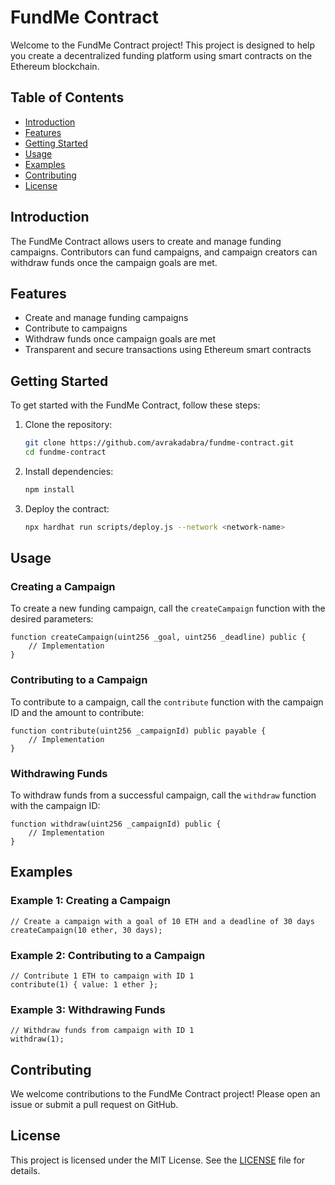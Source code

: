 # FundMe Contract

Welcome to the FundMe Contract project! This project is designed to help you create a decentralized funding platform using smart contracts on the Ethereum blockchain.

## Table of Contents
- [Introduction](#introduction)
- [Features](#features)
- [Getting Started](#getting-started)
- [Usage](#usage)
- [Examples](#examples)
- [Contributing](#contributing)
- [License](#license)

## Introduction

The FundMe Contract allows users to create and manage funding campaigns. Contributors can fund campaigns, and campaign creators can withdraw funds once the campaign goals are met.

## Features

- Create and manage funding campaigns
- Contribute to campaigns
- Withdraw funds once campaign goals are met
- Transparent and secure transactions using Ethereum smart contracts

## Getting Started

To get started with the FundMe Contract, follow these steps:

1. Clone the repository:
    ```sh
    git clone https://github.com/avrakadabra/fundme-contract.git
    cd fundme-contract
    ```

2. Install dependencies:
    ```sh
    npm install
    ```

3. Deploy the contract:
    ```sh
    npx hardhat run scripts/deploy.js --network <network-name>
    ```

## Usage

### Creating a Campaign

To create a new funding campaign, call the `createCampaign` function with the desired parameters:

```solidity
function createCampaign(uint256 _goal, uint256 _deadline) public {
    // Implementation
}
```

### Contributing to a Campaign

To contribute to a campaign, call the `contribute` function with the campaign ID and the amount to contribute:

```solidity
function contribute(uint256 _campaignId) public payable {
    // Implementation
}
```

### Withdrawing Funds

To withdraw funds from a successful campaign, call the `withdraw` function with the campaign ID:

```solidity
function withdraw(uint256 _campaignId) public {
    // Implementation
}
```

## Examples

### Example 1: Creating a Campaign

```solidity
// Create a campaign with a goal of 10 ETH and a deadline of 30 days
createCampaign(10 ether, 30 days);
```

### Example 2: Contributing to a Campaign

```solidity
// Contribute 1 ETH to campaign with ID 1
contribute(1) { value: 1 ether };
```

### Example 3: Withdrawing Funds

```solidity
// Withdraw funds from campaign with ID 1
withdraw(1);
```

## Contributing

We welcome contributions to the FundMe Contract project! Please open an issue or submit a pull request on GitHub.

## License

This project is licensed under the MIT License. See the [LICENSE](LICENSE) file for details.
